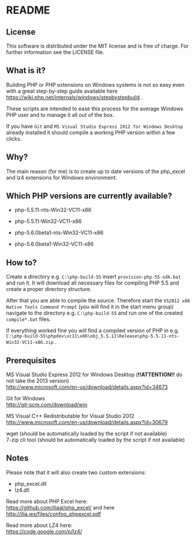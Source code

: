 README
======

License
-------

This software is distributed under the MIT license and is free of charge.
For further information see the LICENSE file.

What is it?
-----------

Building PHP or PHP extensions on Windows systems is not so easy even with a great step-by-step
guide available here https://wiki.php.net/internals/windows/stepbystepbuild .

These scripts are intended to ease this process for the average Windows PHP user and to 
manage it all out of the box.

If you have ```Git``` and ```MS Visual Studio Express 2012 for Windows Desktop``` already installed it should
compile a working PHP version within a few clicks.

Why?
----

The main reason (for me) is to create up to date versions of the php_excel and lz4 extensions for Windows environment.

Which PHP versions are currently available?
-------------------------------------------

- php-5.5.11-nts-Win32-VC11-x86
- php-5.5.11-Win32-VC11-x86

- php-5.6.0beta1-nts-Win32-VC11-x86
- php-5.6.0beta1-Win32-VC11-x86

How to?
-------

Create a directory e.g. ```C:\php-build-55``` insert ```provision-php-55-sdk.bat``` and run it.
It will download all necessary files for compiling PHP 5.5 and create a proper directory structure.

After that you are able to compile the source. Therefore start the ```VS2012 x86 Native Tools Command Prompt```
(you will find it in the start menu group) navigate to the directory e.g. ```C:\php-build-55``` and run one
of the created ```compile*.bat``` files.

If everything worked fine you will find a compiled version of PHP in e.g.
```C:\php-build-55\phpdev\vc11\x86\obj_5.5.11\Release\php-5.5.11-nts-Win32-VC11-x86.zip``` .

Prerequisites
-------------

MS Visual Studio Express 2012 for Windows Desktop (**!!ATTENTION!!** do not take the 2013 version)  
http://www.microsoft.com/en-us/download/details.aspx?id=34673

Git for Windows  
http://git-scm.com/download/win

MS Visual C++ Redistributable for Visual Studio 2012  
http://www.microsoft.com/en-us/download/details.aspx?id=30679

wget (should be automatically loaded by the script if not available)  
7-zip cli tool (should be automatically loaded by the script if not available)  

Notes
-----

Please note that it will also create two custom extensions:

- php_excel.dll
- lz4.dll

Read more about PHP Excel here:  
https://github.com/iliaal/php_excel/ and here http://ilia.ws/files/confoo_phpexcel.pdf

Read more about LZ4 here:  
https://code.google.com/p/lz4/
